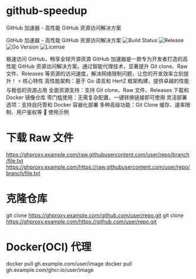 # github-speedup
GitHub 加速器 - 高性能 GitHub 资源访问解决方案


GitHub 加速器 - 高性能 GitHub 资源访问解决方案
<img src="https://img.shields.io/github/actions/workflow/status/WJQSERVER-STUDIO/ghproxy/build.yml?branch=main" alt="Build Status"></img> <img src="https://img.shields.io/github/v/release/WJQSERVER-STUDIO/ghproxy" alt="Release"></img> <img src="https://img.shields.io/badge/Go-1.24-blue" alt="Go Version"></img> <img src="https://img.shields.io/badge/license-WJQserver%20Studio%20License%202.0-blue" alt="License"></img>


极速访问 GitHub，畅享全球开源资源
GitHub 加速器是一款专为开发者打造的高性能 GitHub 资源访问解决方案。通过智能代理技术，显著提升 Git clone、Raw 文件、Releases 等资源的访问速度，解决网络限制问题，让您的开发效率立刻提升！
⚡ 核心特性
高性能架构：基于 Go 语言和 HertZ 框架构建，提供卓越的性能与极低的资源占用
全面资源支持：支持 Git clone、Raw 文件、Releases 下载和 Docker 镜像仓库
零门槛使用：无需复杂配置，一键转换链接即可使用
灵活部署选项：支持自托管和 Docker 容器化部署
多种高级功能：Git Clone 缓存、速率限制、用户鉴权等
🚀 使用示例
# 下载 Raw 文件
https://ghproxy.example.com/raw.githubusercontent.com/user/repo/branch/file.txt
https://ghproxy.example.com/https://raw.githubusercontent.com/user/repo/branch/file.txt

# 克隆仓库
git clone https://ghproxy.example.com/github.com/user/repo.git
git clone https://ghproxy.example.com/https://github.com/user/repo.git

# Docker(OCI) 代理
docker pull gh.example.com/user/image
docker pull gh.example.com/ghcr.io/user/image
